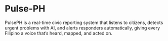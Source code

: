 # Pulse-PH
PulsePH is a real-time civic reporting system that listens to citizens, detects urgent problems with AI, and alerts responders automatically, giving every Filipino a voice that’s heard, mapped, and acted on.
